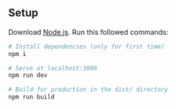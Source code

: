 ## Setup
Download [Node.js](https://nodejs.org/en/download/).
Run this followed commands:

``` bash
# Install dependencies (only for first time)
npm i

# Serve at localhost:3000
npm run dev

# Build for production in the dist/ directory
npm run build
```
